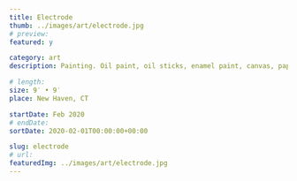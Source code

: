 ```yaml
---
title: Electrode
thumb: ../images/art/electrode.jpg
# preview:
featured: y

category: art
description: Painting. Oil paint, oil sticks, enamel paint, canvas, paper scraps, foam, staples on unstretched canvas.

# length:
size: 9′ • 9′
place: New Haven, CT

startDate: Feb 2020
# endDate:
sortDate: 2020-02-01T00:00:00+00:00

slug: electrode
# url:
featuredImg: ../images/art/electrode.jpg
---
```


